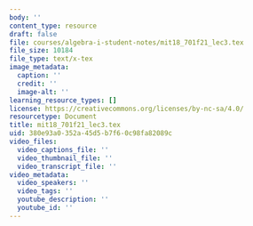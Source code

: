 ```yaml
---
body: ''
content_type: resource
draft: false
file: courses/algebra-i-student-notes/mit18_701f21_lec3.tex
file_size: 10184
file_type: text/x-tex
image_metadata:
  caption: ''
  credit: ''
  image-alt: ''
learning_resource_types: []
license: https://creativecommons.org/licenses/by-nc-sa/4.0/
resourcetype: Document
title: mit18_701f21_lec3.tex
uid: 380e93a0-352a-45d5-b7f6-0c98fa82089c
video_files:
  video_captions_file: ''
  video_thumbnail_file: ''
  video_transcript_file: ''
video_metadata:
  video_speakers: ''
  video_tags: ''
  youtube_description: ''
  youtube_id: ''
---
```

